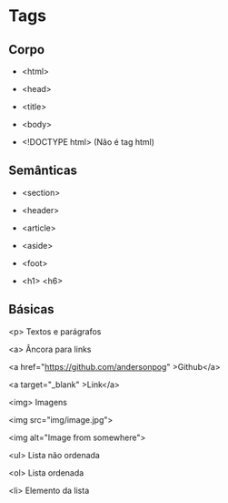 # Tags

## Corpo

* \<html\>

* \<head\>

* \<title\>

* \<body\>

* \<\!DOCTYPE html\> \(Não é tag html\)





## Semânticas

* \<section\>

* \<header\>

* \<article\>

* \<aside\>

* \<foot\>

* \<h1\> \<h6\>



## Básicas

\<p\> Textos e parágrafos

\<a\> Âncora para links 

\<a href="https://github.com/andersonpog" \>Github</a\> 

\<a target="\_blank" \>Link</a\> 

\<img\> Imagens

\<img src="img/image.jpg"\>

\<img alt="Image from somewhere"\>

\<ul\> Lista não ordenada

\<ol\> Lista ordenada

\<li\> Elemento da lista